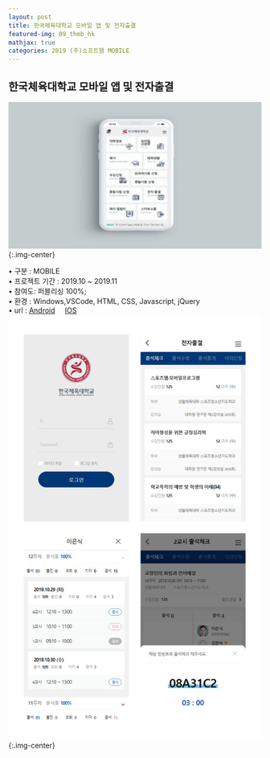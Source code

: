 ```yaml
---
layout: post
title: 한국체육대학교 모바일 앱 및 전자출결
featured-img: 09_thmb_hk
mathjax: true
categories: 2019 (주)소프트잼 MOBILE
---
```


## 한국체육대학교 모바일 앱 및 전자출결

![09_thmb_hk](/assets/img/posts/09_thmb_hk.jpg){:.img-center}  

• 구분 : MOBILE  
• 프로젝트 기간 : 2019.10 ~ 2019.11  
• 참여도: 퍼블리싱 100%;  
• 환경 : Windows,VSCode, HTML, CSS, Javascript, jQuery  
• url : [Android](https://play.google.com/store/apps/details?id=kr.ac.knsu.smartcampus) &nbsp;&nbsp;&nbsp; [IOS](https://apps.apple.com/kr/app/%ED%95%9C%EA%B5%AD%EC%B2%B4%EC%9C%A1%EB%8C%80%ED%95%99%EA%B5%90-%EC%8A%A4%EB%A7%88%ED%8A%B8%EC%BA%A0%ED%8D%BC%EC%8A%A4/id1497657818) 
![09_hk_list](/images/09_hk_list.png){:.img-center} 
